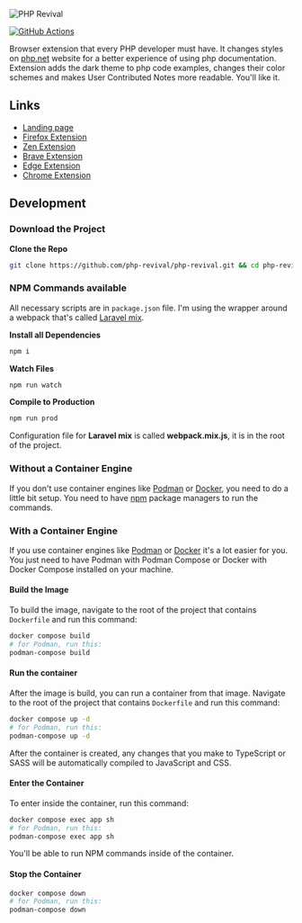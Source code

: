 ![PHP Revival](https://raw.githubusercontent.com/php-revival/php-revival/master/src/art/php-revival-promo-big.png)

[![GitHub Actions](https://github.com/php-revival/php-revival/actions/workflows/github-actions.yml/badge.svg?branch=master)](https://github.com/php-revival/php-revival/actions/workflows/github-actions.yml)

Browser extension that every PHP developer must have. It changes styles on [php.net](https://www.php.net) website for a better experience of using php documentation. Extension adds the dark theme to php code examples, changes their color schemes and makes User Contributed Notes more readable. You'll like it.

## Links
- [Landing page](https://php-revival.github.io/)
- [Firefox Extension](https://addons.mozilla.org/en-US/firefox/addon/php-revival)
- [Zen Extension](https://addons.mozilla.org/en-US/firefox/addon/php-revival)
- [Brave Extension](https://chrome.google.com/webstore/detail/php-revival/fceclmihdanbepiogjoeiolnpkalcjpe)
- [Edge Extension](https://chrome.google.com/webstore/detail/php-revival/fceclmihdanbepiogjoeiolnpkalcjpe)
- [Chrome Extension](https://chrome.google.com/webstore/detail/php-revival/fceclmihdanbepiogjoeiolnpkalcjpe)

## Development
### Download the Project

**Clone the Repo**
```bash
git clone https://github.com/php-revival/php-revival.git && cd php-revival
```

### NPM Commands available
All necessary scripts are in `package.json` file. I'm using the wrapper around a webpack that's called [Laravel mix](https://laravel-mix.com/).

**Install all Dependencies**
```bash
npm i
```

**Watch Files**
```bash
npm run watch
```

**Compile to Production**
```bash
npm run prod
```

Configuration file for __Laravel mix__ is called __webpack.mix.js__, it is in the root of the project.

### Without a Container Engine
If you don't use container engines like [Podman](https://podman.io/) or [Docker](https://www.docker.com/), you need to do a little bit setup. You need to have [npm](https://www.npmjs.com/) package managers to run the commands.

### With a Container Engine
If you use container engines like [Podman](https://podman.io/) or [Docker](https://www.docker.com/) it's a lot easier for you. You just need to have Podman with Podman Compose or Docker with Docker Compose installed on your machine.

#### Build the Image
To build the image, navigate to the root of the project that contains `Dockerfile` and run this command:
```bash
docker compose build
# for Podman, run this:
podman-compose build
```

#### Run the container
After the image is build, you can run a container from that image. Navigate to the root of the project that contains `Dockerfile` and run this command:
```bash
docker compose up -d
# for Podman, run this:
podman-compose up -d
```

After the container is created, any changes that you make to TypeScript or SASS will be automatically compiled to JavaScript and CSS.

#### Enter the Container
To enter inside the container, run this command:
```bash
docker compose exec app sh
# for Podman, run this:
podman-compose exec app sh
```

You'll be able to run NPM commands inside of the container.

#### Stop the Container
```bash
docker compose down
# for Podman, run this:
podman-compose down
```
